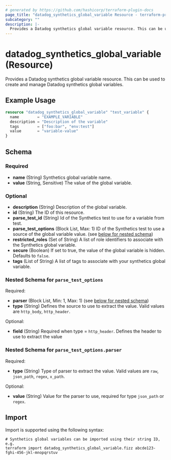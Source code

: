 ```yaml
---
# generated by https://github.com/hashicorp/terraform-plugin-docs
page_title: "datadog_synthetics_global_variable Resource - terraform-provider-datadog"
subcategory: ""
description: |-
  Provides a Datadog synthetics global variable resource. This can be used to create and manage Datadog synthetics global variables.
---
```


# datadog_synthetics_global_variable (Resource)

Provides a Datadog synthetics global variable resource. This can be used to create and manage Datadog synthetics global variables.

## Example Usage

```terraform
resource "datadog_synthetics_global_variable" "test_variable" {
  name        = "EXAMPLE_VARIABLE"
  description = "Description of the variable"
  tags        = ["foo:bar", "env:test"]
  value       = "variable-value"
}
```

<!-- schema generated by tfplugindocs -->
## Schema

### Required

- **name** (String) Synthetics global variable name.
- **value** (String, Sensitive) The value of the global variable.

### Optional

- **description** (String) Description of the global variable.
- **id** (String) The ID of this resource.
- **parse_test_id** (String) Id of the Synthetics test to use for a variable from test.
- **parse_test_options** (Block List, Max: 1) ID of the Synthetics test to use a source of the global variable value. (see [below for nested schema](#nestedblock--parse_test_options))
- **restricted_roles** (Set of String) A list of role identifiers to associate with the Synthetics global variable.
- **secure** (Boolean) If set to true, the value of the global variable is hidden. Defaults to `false`.
- **tags** (List of String) A list of tags to associate with your synthetics global variable.

<a id="nestedblock--parse_test_options"></a>
### Nested Schema for `parse_test_options`

Required:

- **parser** (Block List, Min: 1, Max: 1) (see [below for nested schema](#nestedblock--parse_test_options--parser))
- **type** (String) Defines the source to use to extract the value. Valid values are `http_body`, `http_header`.

Optional:

- **field** (String) Required when type = `http_header`. Defines the header to use to extract the value

<a id="nestedblock--parse_test_options--parser"></a>
### Nested Schema for `parse_test_options.parser`

Required:

- **type** (String) Type of parser to extract the value. Valid values are `raw`, `json_path`, `regex`, `x_path`.

Optional:

- **value** (String) Value for the parser to use, required for type `json_path` or `regex`.

## Import

Import is supported using the following syntax:

```shell
# Synthetics global variables can be imported using their string ID, e.g.
terraform import datadog_synthetics_global_variable.fizz abcde123-fghi-456-jkl-mnopqrstuv
```
